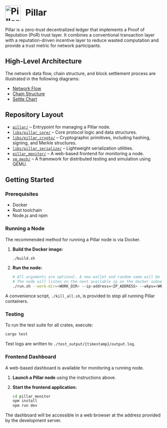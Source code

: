 # <img src="./figures/logo.svg" alt="Pillar Logo" width="50" style="vertical-align: middle; margin-right: 8px;" /> Pillar <!-- markdownlint-disable-line MD033 -->

Pillar is a zero-trust decentralized ledger that implements a Proof of Reputation (PoR) trust layer. It combines a conventional transaction layer with a reputation-driven incentive layer to reduce wasted computation and provide a trust metric for network participants.

## High-Level Architecture

The network data flow, chain structure, and block settlement process are illustrated in the following diagrams:

- [Network Flow](figures/net_flow.png)
- [Chain Structure](figures/structure.png)
- [Settle Chart](figures/settle_chart.png)

## Repository Layout

- [`pillar/`](pillar/) – Entrypoint for managing a Pillar node.
- [`libs/pillar_core/`](libs/pillar_core/) – Core protocol logic and data structures.
- [`libs/pillar_crypto/`](libs/pillar_crypto/) – Cryptographic primitives, including hashing, signing, and Merkle structures.
- [`libs/pillar_serialize/`](libs/pillar_serialize/) – Lightweight serialization utilities.
- [`pillar_monitor/`](pillar_monitor/) – A web-based frontend for monitoring a node.
- [`vm_mesh/`](vm_mesh/) – A framework for distributed testing and simulation using QEMU.

## Getting Started

### Prerequisites

- Docker
- Rust toolchain
- Node.js and npm

### Running a Node

The recommended method for running a Pillar node is via Docker.

1. **Build the Docker image:**

    ```bash
    ./build.sh
    ```

2. **Run the node:**

    ```bash
    # All arguments are optional. A new wallet and random name will be generated if not provided.
    # The node will listen on the next available ip on the docker subnet by default.
    ./run.sh --work-dir=<WORK_DIR> --ip-address=<IP_ADDRESS> --wkps=<WKP_SERVERS> --name=<NODE_NAME> --config=<CONFIG_FILE>
    ```

A convenience script, `./kill_all.sh`, is provided to stop all running Pillar containers.

### Testing

To run the test suite for all crates, execute:

```bash
cargo test
```

Test logs are written to `./test_output/{timestamp}/output.log`.

### Frontend Dashboard

A web-based dashboard is available for monitoring a running node.

1. **Launch a Pillar node** using the instructions above.

2. **Start the frontend application:**

    ```bash
    cd pillar_monitor
    npm install
    npm run dev
    ```

The dashboard will be accessible in a web browser at the address provided by the development server.
